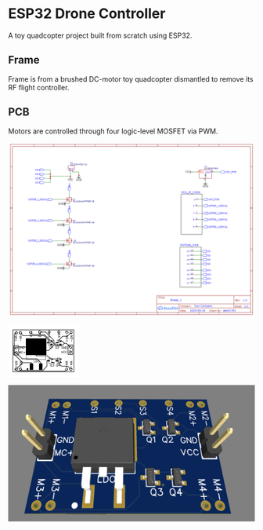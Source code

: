 # ESP32 Drone Controller
A toy quadcopter project built from scratch using ESP32.

## Frame
Frame is from a brushed DC-motor toy quadcopter dismantled to remove its RF flight controller.

## PCB
Motors are controlled through four logic-level MOSFET via PWM.

![Schematic](/extras/pcb/Schematic.png)

![PCB](/extras/pcb/PCB.png)

![3D PCB](/extras/pcb/PCB_3D.png)